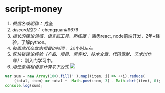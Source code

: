 # script-money

1. *微信名或昵称：* 成全
2. *discord的ID：* chengquan#9676
3. *擅长的建设领域、语言或工具、熟练度：* 熟悉react, node前端开发，2年+经验。了解python。
4. *每周能花在业余项目的时间：* 20小时左右
5. *区块链建设经验（产品、项目、黑客松、技术文章、代码贡献、艺术创作等）：* 刚入门学习中。
6. *用任意编程语言计算以下公式*
![](https://latex.codecogs.com/svg.image?\sum_{n=1}^{100}\left&space;(n^{3}-\sqrt[3]{n}&space;\right&space;))

```javascript
var sum = new Array(100).fill('').map((item, i) => ++i).reduce(
    (total, item) => total +  Math.pow(item, 3) - Math.cbrt(item), 0);
console.log(sum);
```